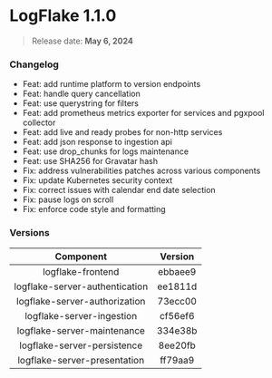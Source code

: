 LogFlake 1.1.0
==============

> Release date: **May 6, 2024**

### Changelog
- Feat: add runtime platform to version endpoints
- Feat: handle query cancellation
- Feat: use querystring for filters
- Feat: add prometheus metrics exporter for services and pgxpool collector
- Feat: add live and ready probes for non-http services
- Feat: add json response to ingestion api
- Feat: use drop_chunks for logs maintenance
- Feat: use SHA256 for Gravatar hash
- Fix: address vulnerabilities patches across various components
- Fix: update Kubernetes security context
- Fix: correct issues with calendar end date selection
- Fix: pause logs on scroll
- Fix: enforce code style and formatting

### Versions
| Component | Version |
|:---:|:---:|
| logflake-frontend | ebbaee9 |
| logflake-server-authentication | ee1811d |
| logflake-server-authorization | 73ecc00 |
| logflake-server-ingestion | cf56ef6 |
| logflake-server-maintenance | 334e38b |
| logflake-server-persistence | 8ee20fb |
| logflake-server-presentation | ff79aa9 |
